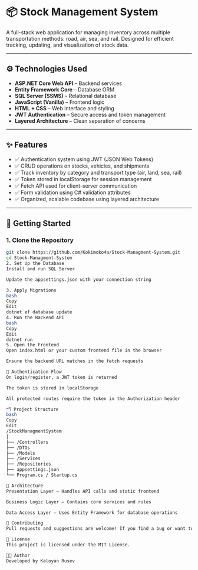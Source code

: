 # 📦 Stock Management System

A full-stack web application for managing inventory across multiple transportation methods: road, air, sea, and rail. Designed for efficient tracking, updating, and visualization of stock data.

---

## ⚙️ Technologies Used

- **ASP.NET Core Web API** – Backend services
- **Entity Framework Core** – Database ORM
- **SQL Server (SSMS)** – Relational database
- **JavaScript (Vanilla)** – Frontend logic
- **HTML + CSS** – Web interface and styling
- **JWT Authentication** – Secure access and token management
- **Layered Architecture** – Clean separation of concerns

---

## ✨ Features

- ✅ Authentication system using JWT (JSON Web Tokens)
- ✅ CRUD operations on stocks, vehicles, and shipments
- ✅ Track inventory by category and transport type (air, land, sea, rail)
- ✅ Token stored in localStorage for session management
- ✅ Fetch API used for client-server communication
- ✅ Form validation using C# validation attributes
- ✅ Organized, scalable codebase using layered architecture

---

## 🚀 Getting Started

### 1. Clone the Repository

```bash
git clone https://github.com/Kokimoko4a/Stock-Managment-System.git
cd Stock-Managment-System
2. Set Up the Database
Install and run SQL Server

Update the appsettings.json with your connection string

3. Apply Migrations
bash
Copy
Edit
dotnet ef database update
4. Run the Backend API
bash
Copy
Edit
dotnet run
5. Open the Frontend
Open index.html or your custom frontend file in the browser

Ensure the backend URL matches in the fetch requests

🔐 Authentication Flow
On login/register, a JWT token is returned

The token is stored in localStorage

All protected routes require the token in the Authorization header

🗂️ Project Structure
bash
Copy
Edit
/StockManagmentSystem
│
├── /Controllers
├── /DTOs
├── /Models
├── /Services
├── /Repositories
├── appsettings.json
└── Program.cs / Startup.cs

🧠 Architecture
Presentation Layer – Handles API calls and static frontend

Business Logic Layer – Contains core services and rules

Data Access Layer – Uses Entity Framework for database operations

🤝 Contributing
Pull requests and suggestions are welcome! If you find a bug or want to add a feature, open an issue or PR.

📜 License
This project is licensed under the MIT License.

👨‍💻 Author
Developed by Kaloyan Rusev
